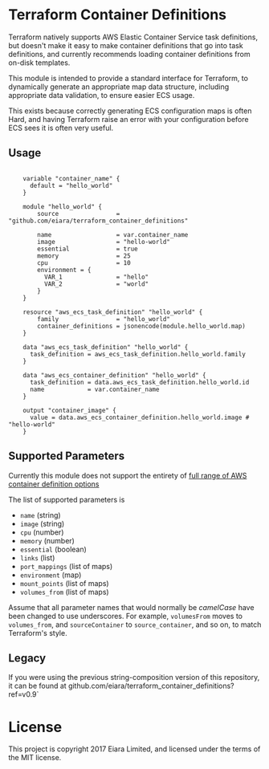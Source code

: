 # Terraform Container Definitions

Terraform natively supports AWS Elastic Container Service task definitions, but doesn't make it easy to make container definitions that go into task definitions, and currently recommends loading container definitions from on-disk templates.

This module is intended to provide a standard interface for Terraform, to dynamically generate an appropriate map data structure, including appropriate data validation, to ensure easier ECS usage.

This exists because correctly generating ECS configuration maps is often Hard, and having Terraform raise an error with your configuration before ECS sees it is often very useful.

## Usage
```hcl

    variable "container_name" {
      default = "hello_world"
    }

    module "hello_world" {
        source                = "github.com/eiara/terraform_container_definitions"

        name                  = var.container_name
        image                 = "hello-world"
        essential             = true
        memory                = 25
        cpu                   = 10
        environment = {
          VAR_1               = "hello"
          VAR_2               = "world"
        }
    }

    resource "aws_ecs_task_definition" "hello_world" {
        family                = "hello_world"
        container_definitions = jsonencode(module.hello_world.map)
    }

    data "aws_ecs_task_definition" "hello_world" {
      task_definition = aws_ecs_task_definition.hello_world.family
    }

    data "aws_ecs_container_definition" "hello_world" {
      task_definition = data.aws_ecs_task_definition.hello_world.id
      name            = var.container_name
    }

    output "container_image" {
      value = data.aws_ecs_container_definition.hello_world.image # "hello-world"
    }
```

## Supported Parameters

Currently this module does not support the entirety of [full range of AWS container definition options](http://docs.aws.amazon.com/AmazonECS/latest/developerguide/task_definition_parameters.html#container_definitions)

The list of supported parameters is

  - `name` (string)
  - `image` (string)
  - `cpu` (number)
  - `memory` (number)
  - `essential` (boolean)
  - `links` (list)
  - `port_mappings` (list of maps)
  - `environment` (map)
  - `mount_points` (list of maps)
  - `volumes_from` (list of maps)

Assume that all parameter names that would normally be _camelCase_ have been changed to use underscores. For example, `volumesFrom` moves to `volumes_from`, and `sourceContainer` to `source_container`, and so on, to match Terraform's style.

## Legacy

If you were using the previous string-composition version of this repository, it can be found at github.com/eiara/terraform_container_definitions?ref=v0.9`

# License

This project is copyright 2017 Eiara Limited, and licensed under the terms of the MIT license.
